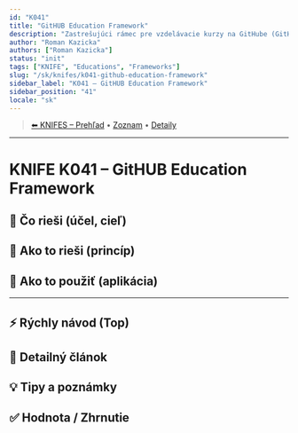 ```yaml
---
id: "K041"
title: "GitHUB Education Framework"
description: "Zastrešujúci rámec pre vzdelávacie kurzy na GitHube (GitHub Classroom, Pages, Docs generátory). Definuje zásady, šablóny, publishing flow a metriky.Skillmea, SEDUO maju vlastny framework , uvodny trailer, potom odskok do platenej verzie. To iste sa da aj na GitHUB."
author: "Roman Kazicka"
authors: ["Roman Kazicka"]
status: "init"
tags: ["KNIFE", "Educations", "Frameworks"]
slug: "/sk/knifes/k041-github-education-framework"
sidebar_label: "K041 – GitHUB Education Framework"
sidebar_position: "41"
locale: "sk"
---
```

<!-- body:start -->

<!-- nav:knifes -->
> [⬅ KNIFES – Prehľad](../KNIFEsOverview.md) • [Zoznam](../KNIFE_Overview_List.md) • [Detaily](../KNIFE_Overview_Details.md)
---
# KNIFE K041 – GitHUB Education Framework

## 🎯 Čo rieši (účel, cieľ)

## 🧩 Ako to rieši (princíp)

## 🧪 Ako to použiť (aplikácia)

---

## ⚡ Rýchly návod (Top)

## 📜 Detailný článok

## 💡 Tipy a poznámky

## ✅ Hodnota / Zhrnutie
